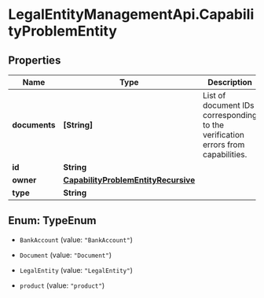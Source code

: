 # LegalEntityManagementApi.CapabilityProblemEntity

## Properties

Name | Type | Description | Notes
------------ | ------------- | ------------- | -------------
**documents** | **[String]** | List of document IDs corresponding to the verification errors from capabilities. | [optional] 
**id** | **String** |  | [optional] 
**owner** | [**CapabilityProblemEntityRecursive**](CapabilityProblemEntityRecursive.md) |  | [optional] 
**type** | **String** |  | [optional] 



## Enum: TypeEnum


* `BankAccount` (value: `"BankAccount"`)

* `Document` (value: `"Document"`)

* `LegalEntity` (value: `"LegalEntity"`)

* `product` (value: `"product"`)




